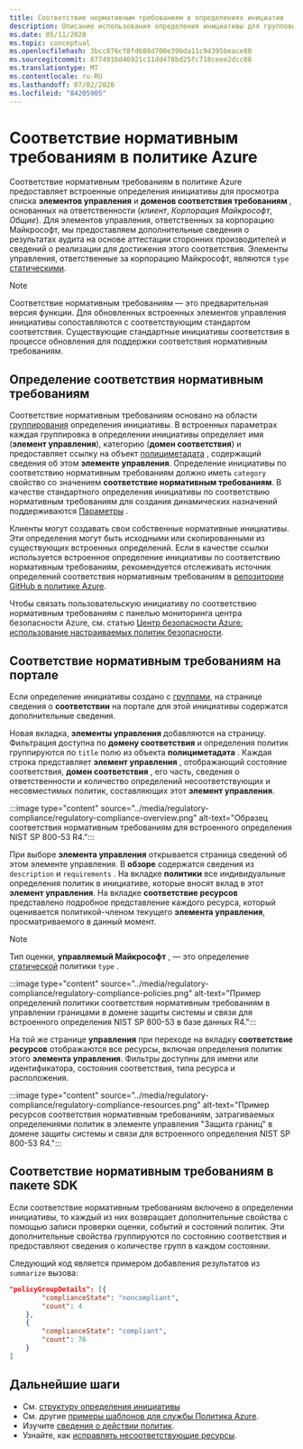 ```yaml
---
title: Соответствие нормативным требованиям в определениях инициатив
description: Описание использования определения инициативы для групповых политик с учетом нормативных требований, таких как управление доступом, управление конфигурацией и другие.
ms.date: 05/11/2020
ms.topic: conceptual
ms.openlocfilehash: 3bcc876cf8fd608d700e39bda11c94395beace80
ms.sourcegitcommit: 877491bd46921c11dd478bd25fc718ceee2dcc08
ms.translationtype: MT
ms.contentlocale: ru-RU
ms.lasthandoff: 07/02/2020
ms.locfileid: "84205905"
---
```

# <a name="regulatory-compliance-in-azure-policy"></a>Соответствие нормативным требованиям в политике Azure

Соответствие нормативным требованиям в политике Azure предоставляет встроенные определения инициативы для просмотра списка **элементов управления** и **доменов соответствия требованиям** , основанных на ответственности (_клиент_, _Корпорация Майкрософт_, _Общие_).
Для элементов управления, ответственных за корпорацию Майкрософт, мы предоставляем дополнительные сведения о результатах аудита на основе аттестации сторонних производителей и сведений о реализации для достижения этого соответствия.
Элементы управления, ответственные за корпорацию Майкрософт, являются `type` [статическими](./definition-structure.md#type).

> [!NOTE]
> Соответствие нормативным требованиям — это предварительная версия функции. Для обновленных встроенных элементов управления инициативы сопоставляются с соответствующим стандартом соответствия. Существующие стандартные инициативы соответствия в процессе обновления для поддержки соответствия нормативным требованиям.

## <a name="regulatory-compliance-defined"></a>Определение соответствия нормативным требованиям

Соответствие нормативным требованиям основано на области [группирования](./initiative-definition-structure.md#policy-definition-groups) определения инициативы. В встроенных параметрах каждая группировка в определении инициативы определяет имя (**элемент управления**), категорию (**домен соответствия**) и предоставляет ссылку на объект [полициметадата](./initiative-definition-structure.md#metadata-objects) , содержащий сведения об этом **элементе управления**. Определение инициативы по соответствию нормативным требованиям должно иметь `category` свойство со значением **соответствие нормативным требованиям**. В качестве стандартного определения инициативы по соответствию нормативным требованиям для создания динамических назначений поддерживаются [Параметры](./initiative-definition-structure.md#parameters) .

Клиенты могут создавать свои собственные нормативные инициативы. Эти определения могут быть исходными или скопированными из существующих встроенных определений. Если в качестве ссылки используется встроенное определение инициативы по соответствию нормативным требованиям, рекомендуется отслеживать источник определений соответствия нормативным требованиям в [репозитории GitHub в политике Azure](https://github.com/Azure/azure-policy/tree/master/built-in-policies/policySetDefinitions/Regulatory%20Compliance).

Чтобы связать пользовательскую инициативу по соответствию нормативным требованиям с панелью мониторинга центра безопасности Azure, см. статью [Центр безопасности Azure: использование настраиваемых политик безопасности](../../../security-center/custom-security-policies.md).

## <a name="regulatory-compliance-in-portal"></a>Соответствие нормативным требованиям на портале

Если определение инициативы создано с [группами](./initiative-definition-structure.md#policy-definition-groups), на странице сведения о **соответствии** на портале для этой инициативы содержатся дополнительные сведения. 

Новая вкладка, **элементы управления** добавляются на страницу. Фильтрация доступна по **домену соответствия** и определения политик группируются по `title` полю из объекта **полициметадата** . Каждая строка представляет **элемент управления** , отображающий состояние соответствия, **домен соответствия** , его часть, сведения о ответственности и количество определений несоответствующих и несовместимых политик, составляющих этот **элемент управления**.

:::image type="content" source="../media/regulatory-compliance/regulatory-compliance-overview.png" alt-text="Образец соответствия нормативным требованиям для встроенного определения NIST SP 800-53 R4.":::

При выборе **элемента управления** открывается страница сведений об этом элементе управления. В **обзоре** содержатся сведения из `description` и `requirements` . На вкладке **политики** все индивидуальные определения политик в инициативе, которые вносят вклад в этот **элемент управления**. На вкладке **соответствие ресурсов** представлено подробное представление каждого ресурса, который оценивается политикой-членом текущего **элемента управления**, просматриваемого в данный момент.

> [!NOTE]
> Тип оценки, **управляемый Майкрософт** , — это определение [статической](./definition-structure.md#type) политики `type` .

:::image type="content" source="../media/regulatory-compliance/regulatory-compliance-policies.png" alt-text="Пример определений политики соответствия нормативным требованиям в управлении границами в домене защиты системы и связи для встроенного определения NIST SP 800-53 в базе данных R4.":::

На той же странице **управления** при переходе на вкладку **соответствие ресурсов** отображаются все ресурсы, включая определения политик этого **элемента управления**. Фильтры доступны для имени или идентификатора, состояния соответствия, типа ресурса и расположения.

:::image type="content" source="../media/regulatory-compliance/regulatory-compliance-resources.png" alt-text="Пример ресурсов соответствия нормативным требованиям, затрагиваемых определениями политик в элементе управления "Защита границ" в домене защиты системы и связи для встроенного определения NIST SP 800-53 R4.":::

## <a name="regulatory-compliance-in-sdk"></a>Соответствие нормативным требованиям в пакете SDK

Если соответствие нормативным требованиям включено в определении инициативы, то каждый из них возвращает дополнительные свойства с помощью записи проверки оценки, событий и состояний политик. Эти дополнительные свойства группируются по состоянию соответствия и предоставляют сведения о количестве групп в каждом состоянии.

Следующий код является примером добавления результатов из `summarize` вызова:

```json
"policyGroupDetails": [{
        "complianceState": "noncompliant",
        "count": 4
    },
    {
        "complianceState": "compliant",
        "count": 76
    }
]
```

## <a name="next-steps"></a>Дальнейшие шаги

- См. [структуру определения инициативы](./initiative-definition-structure.md)
- См. другие [примеры шаблонов для службы Политика Azure](../samples/index.md).
- Изучите [сведения о действии политик](./effects.md).
- Узнайте, как [исправлять несоответствующие ресурсы](../how-to/remediate-resources.md).
